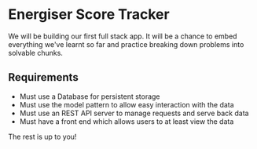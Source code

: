 # Energiser Score Tracker

We will be building our first full stack app. It will be a chance to embed everything we've learnt so far and practice breaking down problems into solvable chunks.

## Requirements

- Must use a Database for persistent storage
- Must use the model pattern to allow easy interaction with the data
- Must use an REST API server to manage requests and serve back data
- Must have a front end which allows users to at least view the data

The rest is up to you!
